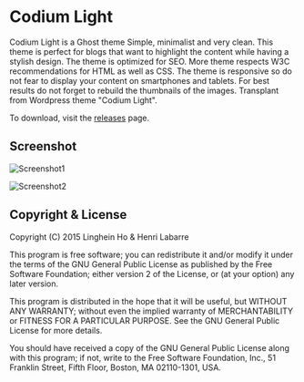 # Codium Light

Codium Light is a Ghost theme Simple, minimalist and very clean. This theme is perfect for blogs that want to highlight the content while having a stylish design. The theme is optimized for SEO. More theme respects W3C recommendations for HTML as well as CSS. The theme is responsive so do not fear to display your content on smartphones and tablets. For best results do not forget to rebuild the thumbnails of the images. Transplant from Wordpress theme "Codium Light".

To download, visit the [releases](https://github.com/tichai/CodiumLight) page.

## Screenshot

![Screenshot1](https://github.com/tichai/CodiumLight/screenshot1.png)

![Screenshot2](https://github.com/tichai/CodiumLight/screenshot2.png)


## Copyright & License

Copyright (C) 2015  Linghein Ho & Henri Labarre

This program is free software; you can redistribute it and/or
modify it under the terms of the GNU General Public License
as published by the Free Software Foundation; either version 2
of the License, or (at your option) any later version.

This program is distributed in the hope that it will be useful,
but WITHOUT ANY WARRANTY; without even the implied warranty of
MERCHANTABILITY or FITNESS FOR A PARTICULAR PURPOSE.  See the
GNU General Public License for more details.

You should have received a copy of the GNU General Public License
along with this program; if not, write to the Free Software
Foundation, Inc., 51 Franklin Street, Fifth Floor, Boston, MA  02110-1301, USA.
